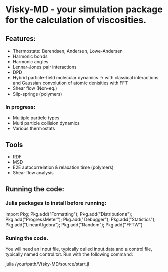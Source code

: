 # Visky-MD - your simulation package for the calculation of viscosities.

## Features:

- Thermostats: Berendsen, Andersen, Lowe-Andersen
- Harmonic bonds
- Harmonic angles
- Lennar-Jones pair interactions
- DPD
- Hybrid particle-field molecular dynamics 
-> with classical interactions and Gaussian convolution of atomic denisities with FFT
- Shear flow (Non-eq.)
- Slip-springs (polymers)


### In progress:

- Multiple particle types
- Multi particle collision dynamics
- Various thermostats

## Tools

- RDF
- MSD
- E2E autocorrelation & relaxation time (polymers)
- Shear flow analysis

## Running the code:

### Julia packages to install before running:
import Pkg; Pkg.add("Formatting"); Pkg.add("Distributions"); Pkg.add("ProgressMeter"); Pkg.add("Debugger"); Pkg.add("Statistics"); Pkg.add("LinearAlgebra"); Pkg.add("Random"); Pkg.add("FFTW")

### Runing the code.
You will need an input file, typically called input.data and a control file, typically named control.txt. Run with the following command:

julia /your/path/Visky-MD/source/start.jl
